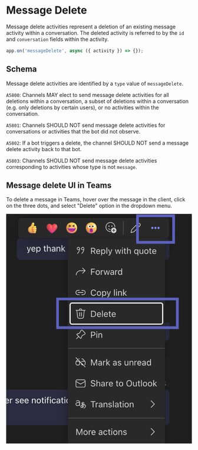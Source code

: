 # Message Delete

Message delete activities represent a deletion of an existing message activity within a conversation. The deleted activity is referred to by the `id` and `conversation` fields within the activity.

<!-- langtabs-start -->
```typescript
app.on('messageDelete', async ({ activity }) => {});
```
<!-- langtabs-end -->

## Schema

Message delete activities are identified by a `type` value of `messageDelete`.

`A5800`: Channels MAY elect to send message delete activities for all deletions within a conversation, a subset of deletions within a conversation (e.g. only deletions by certain users), or no activities within the conversation.

`A5801`: Channels SHOULD NOT send message delete activities for conversations or activities that the bot did not observe.

`A5802`: If a bot triggers a delete, the channel SHOULD NOT send a message delete activity back to that bot.

`A5803`: Channels SHOULD NOT send message delete activities corresponding to activities whose type is not `message`.

## Message delete UI in Teams

To delete a message in Teams, hover over the message in the client, click on the three dots, and select "Delete" option in the dropdown menu.

![Deleting a message in Teams](../../assets/screenshots/message-delete-ui.png)
